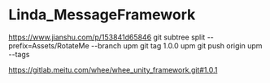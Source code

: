 # Linda_MessageFramework

https://www.jianshu.com/p/153841d65846
git subtree split --prefix=Assets/RotateMe --branch upm
git tag 1.0.0 upm
git push origin upm --tags

https://gitlab.meitu.com/whee/whee_unity_framework.git#1.0.1